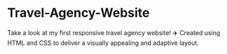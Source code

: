 # Travel-Agency-Website
Take a look at my first responsive travel agency website! ✈️ Created using HTML and CSS to deliver a visually appealing and adaptive layout.
